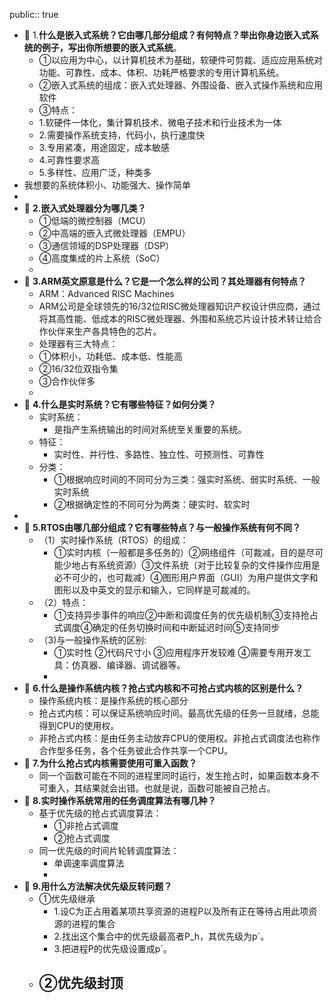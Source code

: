 public:: true

- 🔵 1.**什么是嵌入式系统？它由哪几部分组成？有何特点？举出你身边嵌入式系统的例子，写出你所想要的嵌入式系统**。
	- ①以应用为中心，以计算机技术为基础，软硬件可剪裁、适应应用系统对功能、可靠性、成本、体积、功耗严格要求的专用计算机系统。
	- ②嵌入式系统的组成：嵌入式处理器、外围设备、嵌入式操作系统和应用软件
	- ③特点：
	- 1.软硬件一体化，集计算机技术、微电子技术和行业技术为一体
	- 2.需要操作系统支持，代码小，执行速度快
	- 3.专用紧凑，用途固定，成本敏感
	- 4.可靠性要求高
	- 5.多样性、应用广泛，种类多
- 我想要的系统体积小、功能强大、操作简单
-
- 🔵 **2.嵌入式处理器分为哪几类？**
	- ①低端的微控制器（MCU）
	- ②中高端的嵌入式微处理器（EMPU）
	- ③通信领域的DSP处理器（DSP）
	- ④高度集成的片上系统（SoC）
	-
- 🔵 **3.ARM英文原意是什么？它是一个怎么样的公司？其处理器有何特点？**
	- ARM：Advanced RISC Machines
	- ARM公司是全球领先的16/32位RISC微处理器知识产权设计供应商，通过将其高性能、低成本的RISC微处理器、外围和系统芯片设计技术转让给合作伙伴来生产各具特色的芯片。
	- 处理器有三大特点：
	- ①体积小，功耗低、成本低、性能高
	- ②16/32位双指令集
	- ③合作伙伴多
	-
- 🔵 **4.什么是实时系统？它有哪些特征？如何分类？**
	- 实时系统：
		- 是指产生系统输出的时间对系统至关重要的系统。
	- 特征：
		- 实时性、并行性、多路性、独立性、可预测性、可靠性
	- 分类：
		- ①根据响应时间的不同可分为三类：强实时系统、弱实时系统、一般实时系统
		- ②根据确定性的不同可分为两类：硬实时、软实时
-
- 🔵 **5.RTOS由哪几部分组成？它有哪些特点？与一般操作系统有何不同？**
	- （1）实时操作系统（RTOS）的组成：
		- ①实时内核（一般都是多任务的）②网络组件（可裁减，目的是尽可能少地占有系统资源）③文件系统（对于比较复杂的文件操作应用是必不可少的，也可裁减）④图形用户界面（GUI）为用户提供文字和图形以及中英文的显示和输入，它同样是可裁减的。
	- （2）特点：
		- ①支持异步事件的响应②中断和调度任务的优先级机制③支持抢占式调度④确定的任务切换时间和中断延迟时间⑤支持同步
	- （3)与一般操作系统的区别:
		- ①实时性  ②代码尺寸小 ③应用程序开发较难  ④需要专用开发工具：仿真器、编译器、调试器等。
		-
- 🔵 **6.什么是操作系统内核？抢占式内核和不可抢占式内核的区别是什么？**
	- 操作系统内核：是操作系统的核心部分
	- 抢占式内核：可以保证系统响应时间。最高优先级的任务一旦就绪，总能得到CPU的使用权。
	- 非抢占式内核：是由任务主动放弃CPU的使用权。非抢占式调度法也称作合作型多任务，各个任务彼此合作共享一个CPU。
- 🔵 **7.为什么抢占式内核需要使用可重入函数？**
	- 同一个函数可能在不同的进程里同时运行，发生抢占时，如果函数本身不可重入，其结果就会出错。也就是说，函数可能被自己抢占。
- 🔵 **8.实时操作系统常用的任务调度算法有哪几种？**
	- 基于优先级的抢占式调度算法：
		- ①非抢占式调度
		- ②抢占式调度
	- 同一优先级的时间片轮转调度算法：
		- 单调速率调度算法
		-
- 🔵 **9.用什么方法解决优先级反转问题？**
	- ①优先级继承
		- 1.设C为正占用着某项共享资源的进程P以及所有正在等待占用此项资源的进程的集合
		- 2.找出这个集合中的优先级最高者P_h，其优先级为p`。
		- 3.把进程P的优先级设置成p`。
	- ②优先级封顶
		-